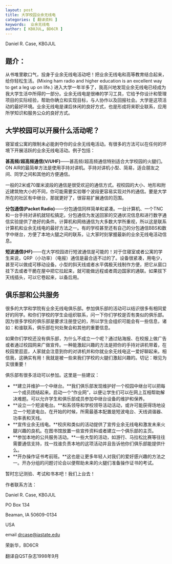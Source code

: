 ```yaml
---
layout: post
title: 大学校园业余无线电
categories: [ 翻译资料 ]
keywords:  业余无线电
author: [ KB0JUL, BD6CR ]
---
```


Daniel R. Case, KB0JUL

## 题介：

从书堆里歇口气，投身于业余无线电活动吧！把业余无线电和高等教育结合起来，给你轻松生活。(Mixing ham radio and higher education is an excellent way to get a leg up on life.)
进入大学一年半多了，我高兴地发现业余无线电已经成为我大学生活中所得的一部分。业余无线电是很棒的学习工具，它给予你设计和管理项目的实际经验，帮助你确立和实现目标，与人协作以及回报社会。大学是这项活动的最好环境。业余无线电是课后休闲的良好方式，也是形成将来职业联系，应用所学知识和服务公众的良好方式。

## 大学校园可以开展什么活动呢？

寝室或公寓的限制未必能剥夺你的业余无线电活动。有很多的方法可以在任何的环境下开展活跃的业余无线电活动。例子包括：

**甚高频/超高频通信(V/UHF)**——甚高频/超高频通信特别适合大学校园的火腿们。ON AIR的最简单方法是使用手持对讲机。手持对讲机小型、简易，适合朋友之间、同学之间和其他的方便通信。

一般的2米或70厘米波段的通信是很受欢迎的通信方式。视校园的大小、地形和附近建筑物大小的不同，你可能需要实验哪个波段更容易实现对外的通信。要是大学所在的社区有中继台，那就更好了，很容易扩展通信的范围。

**分包通信(Packet Radio)**——分包通信同样简单和紧凑。一台计算机、一个TNC和一台手持对讲机就轻松搞定。分包通信为发送回家的交通状况信息和进行数字通信实验提供了绝好的条件。计算机和网络通信为大多数大学所重视，所以这是联系计算机和业余无线电的最好方法之一。有的学校甚至还有自己的分包通信BBS和数字中继台，方便了本地火腿之间的联系，让大家时刻掌握最新的业余无线电活动信息。

**短波通信(HF)**——在大学校园进行短波通信是可能的！对于住寝室或者公寓的学生来说，QRP（小功率）（电报）通信是最合适不过的了。设备很紧凑，用电少，甚至可以做成可移动设备。小型的斜天线或者水平偶极天线制作方便，把它从窗口挂下去或者干脆在屋中把它拉起来，就可能做远程或者周边国家的通联。如果拔下天线插头，可以它卷起来，以备后用。

## 俱乐部和公共服务

很多的大学和学院有业余无线电俱乐部。参加俱乐部的活动可以结识很多有相同爱好的同学。和你们学校的学生会组织联系，问一下你们学校是否有类似的俱乐部。因为很多学校的俱乐部是要求注册登记的，所以学生会组织可能会有一些信息，诸如：和谁联系，俱乐部在何处聚会和其他的重要信息。

如果你们学校还没有俱乐部，为什么不成立一个呢？通过贴海报、在校报上做广告或者通过校园网来广做宣传。一种能激起兴趣的方法是把你的手持对讲机带着，在校园里逛逛，人家就会注意到你的对讲机并和你就业余无线电这一爱好聊起来。相信我，这确实有用！我就是被一些来我们学校的火腿们激起兴趣的。切记：眼见为实很重要！

俱乐部有很多活动可以参加。这里是一些建议：

* **建立并维护一个中继台。**我们俱乐部发现维护好一个校园中继台可以把每一个成员团结起来。启动一个“作业网”，以便让学生们可以在网上互相帮助解决难题。可以允许学生和俱乐部成员参加中继台设备的维护和保养。
* **设立一个短波电台。**和系领导和学校领导活动活动，或许可能获得场地设立一个短波电台。在开始的时候，所需最基本配置是短波电台、天线调谐器、功率表和天线。
* **宣传业余无线电。**校庆和类似的活动提供了宣传业余无线电和激发未来火腿兴趣的良机。在图书馆放置一些宣传资料或者建立一个俱乐部的主页。
* **参加本地的公共服务活动。**一些大型的活动，如游行、马拉松比赛等往往需要通信支持，找一找谁负责本地的这项活动并且告诉他你们俱乐部能提供什么。
* **开办操作证书考前班。**这也是让更多年轻人对我们的爱好感兴趣的方法之一。开办分组的问题讨论会以便帮助未来的火腿们准备操作证书的考试。

暂时忘记测验、考试和书本吧！我们上台去！

作者联系方法：

Daniel R. Case, KB0JUL

PO Box 134

Beaman, IA 50609-0134

USA

email drcase@iastate.edu

荣新华，BD6CR

翻译自QST杂志1998年9月

